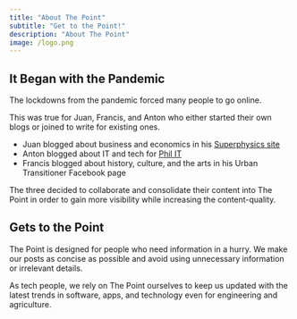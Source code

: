 ```yaml
---
title: "About The Point"
subtitle: "Get to the Point!"
description: "About The Point"
image: /logo.png
---
```



## It Began with the Pandemic 

The lockdowns from the pandemic forced many people to go online.

This was true for Juan, Francis, and Anton who either started their own blogs or joined to write for existing ones. 

- Juan blogged about business and economics in his [Superphysics site](https://superphysics.org)
- Anton <!-- Mondia --> blogged about IT and tech for [Phil IT](https://phil-it.org.ph)
- Francis blogged about history, culture, and the arts in his Urban Transitioner Facebook page 

The three decided to collaborate and consolidate their content into The Point in order to gain more visibility while increasing the content-quality. 


## Gets to the Point

The Point is designed for people who need information in a hurry. We make our posts as concise as possible and avoid using unnecessary information or irrelevant details. 

As tech people, we rely on The Point ourselves to keep us updated with the latest trends in software, apps, and technology even for engineering and agriculture. 

